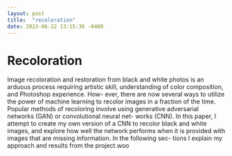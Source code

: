 ```yaml
---
layout: post
title:  "recoloration"
date: 2022-06-22 13:15:36 -0400
---
```


# Recoloration

Image recoloration and restoration from black and white photos is an arduous process requiring artistic skill, understanding of color composition, 
and Photoshop experience. How- ever, there are now several ways to utilize the power of machine learning to recolor images in a fraction of the time. 
Popular methods of recoloring involve using generative adversarial networks (GAN) or convolutional neural net- works (CNN). 
In this paper, I attempt to create my own version of a CNN to recolor black and white images, and explore how well the network performs when it is 
provided with images that are missing information. In the following sec- tions I explain my approach and results from the project.woo 
